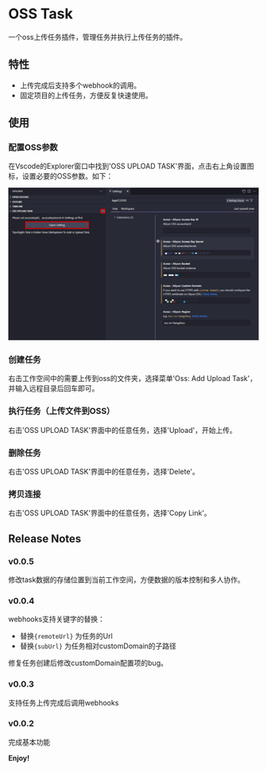 # OSS Task 

一个oss上传任务插件，管理任务并执行上传任务的插件。

## 特性
- 上传完成后支持多个webhook的调用。
- 固定项目的上传任务，方便反复快速使用。

## 使用

### 配置OSS参数
在Vscode的Explorer窗口中找到'OSS UPLOAD TASK'界面，点击右上角设置图标，设置必要的OSS参数。如下：

![setting](https://raw.githubusercontent.com/timooabc/appcc2oss/main/setting.png)

### 创建任务
右击工作空间中的需要上传到oss的文件夹，选择菜单'Oss: Add Upload Task'，并输入远程目录后回车即可。

### 执行任务（上传文件到OSS）
右击'OSS UPLOAD TASK'界面中的任意任务，选择'Upload'，开始上传。

### 删除任务
右击'OSS UPLOAD TASK'界面中的任意任务，选择'Delete'。

### 拷贝连接
右击'OSS UPLOAD TASK'界面中的任意任务，选择'Copy Link'。

## Release Notes
### v0.0.5
修改task数据的存储位置到当前工作空间，方便数据的版本控制和多人协作。

### v0.0.4
webhooks支持关键字的替换：
- 替换```{remoteUrl}``` 为任务的Url
- 替换```{subUrl}``` 为任务相对customDomain的子路径

修复任务创建后修改customDomain配置项的bug。

### v0.0.3
支持任务上传完成后调用webhooks

### v0.0.2
完成基本功能


**Enjoy!**
